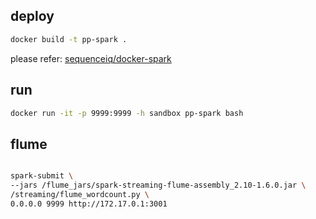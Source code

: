
## deploy

```sh
docker build -t pp-spark .
```

please refer: [sequenceiq/docker-spark](https://github.com/sequenceiq/docker-spark)

## run

```sh
docker run -it -p 9999:9999 -h sandbox pp-spark bash
```

## flume

```sh

spark-submit \
--jars /flume_jars/spark-streaming-flume-assembly_2.10-1.6.0.jar \
/streaming/flume_wordcount.py \
0.0.0.0 9999 http://172.17.0.1:3001

```
